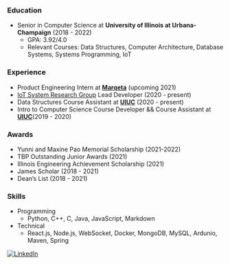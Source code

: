 ### Education
- Senior in Computer Science at **University of Illinois at Urbana-Champaign** (2018 - 2022)
   - GPA: 3.92/4.0
   - Relevant Courses: Data Structures, Computer Architecture, Database Systems, Systems Programming, IoT

### Experience
- Product Engineering Intern at [**Marqeta**](https://www.marqeta.com/) (upcoming 2021)
- [IoT System Research Group](https://cs.illinois.edu/about/people/faculty/caesar) Lead Developer (2020 - present) 
- Data Structures Course Assistant at [**UIUC**](https://courses.engr.illinois.edu/cs225/sp2021/) (2020 - present)
- Intro to Computer Science Course Developer && Course Assistant at [**UIUC**](https://cs125.cs.illinois.edu/)(2019 - 2020)

### Awards
- Yunni and Maxine Pao Memorial Scholarship (2021-2022)
- TBP Outstanding Junior Awards (2021)
- Illinois Engineering Achievement Scholarship (2021)
- James Scholar (2018 - 2021)
- Dean’s List (2018 - 2021)

### Skills
- Programming
   - Python, C++, C, Java, JavaScript, Markdown
- Technical
   - React.js, Node.js, WebSocket, Docker, MongoDB, MySQL, Ardunio, Maven, Spring

[![LinkedIn](https://img.shields.io/badge/LinkedIn-0077B5?style=flat&logo=linkedin&logoColor=white)](https://www.linkedin.com/in/gabriella-xue-b64619186/)
